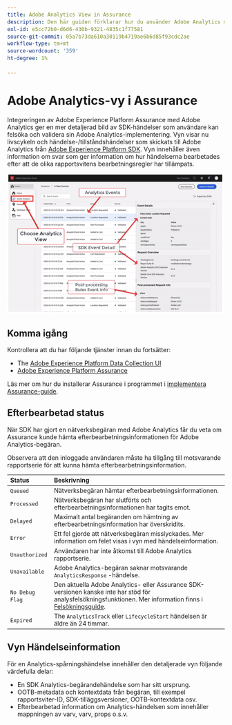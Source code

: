 ```yaml
---
title: Adobe Analytics View in Assurance
description: Den här guiden förklarar hur du använder Adobe Analytics med Adobe Experience Platform Assurance.
exl-id: e5cc72b0-d6d6-430b-9321-4835c1f77581
source-git-commit: 05a7b73da610a30119b4719ae6b6d85f93cdc2ae
workflow-type: tm+mt
source-wordcount: '359'
ht-degree: 1%

---
```


# Adobe Analytics-vy i Assurance

Integreringen av Adobe Experience Platform Assurance med Adobe Analytics ger en mer detaljerad bild av SDK-händelser som användare kan felsöka och validera sin Adobe Analytics-implementering. Vyn visar nu livscykeln och händelse-/tillståndshändelser som skickats till Adobe Analytics från [Adobe Experience Platform SDK](https://developer.adobe.com/client-sdks/documentation/adobe-analytics/). Vyn innehåller även information om svar som ger information om hur händelserna bearbetades efter att de olika rapportsvitens bearbetningsregler har tillämpats.

![](./images/adobe-analytics/overview.png)

## Komma igång

Kontrollera att du har följande tjänster innan du fortsätter:

- The [Adobe Experience Platform Data Collection UI](https://experience.adobe.com/#/data-collection/)
- [Adobe Experience Platform Assurance](https://experience.adobe.com/assurance)

Läs mer om hur du installerar Assurance i programmet i [implementera Assurance-guide](../tutorials/implement-assurance.md).

## Efterbearbetad status

När SDK har gjort en nätverksbegäran med Adobe Analytics får du veta om Assurance kunde hämta efterbearbetningsinformationen för Adobe Analytics-begäran.

Observera att den inloggade användaren måste ha tillgång till motsvarande rapportserie för att kunna hämta efterbearbetningsinformation.

| Status | Beskrivning |
| :----- | :---------- |
| `Queued` | Nätverksbegäran hämtar efterbearbetningsinformationen. |
| `Processed` | Nätverksbegäran har slutförts och efterbearbetningsinformationen har tagits emot. |
| `Delayed` | Maximalt antal begäranden om hämtning av efterbearbetningsinformation har överskridits. |
| `Error` | Ett fel gjorde att nätverksbegäran misslyckades. Mer information om felet visas i vyn med händelseinformation. |
| `Unauthorized` | Användaren har inte åtkomst till Adobe Analytics rapportserie. |
| `Unavailable` | Adobe Analytics-begäran saknar motsvarande `AnalyticsResponse` -händelse. |
| `No Debug Flag` | Den aktuella Adobe Analytics- eller Assurance SDK-versionen kanske inte har stöd för analysfelsökningsfunktionen. Mer information finns i [Felsökningsguide](../troubleshooting.md). |
| `Expired` | The `AnalyticsTrack` eller `LifecycleStart` händelsen är äldre än 24 timmar. |

## Vyn Händelseinformation

För en Analytics-spårningshändelse innehåller den detaljerade vyn följande värdefulla delar:

- En SDK Analytics-begärandehändelse som har sitt ursprung.
- OOTB-metadata och kontextdata från begäran, till exempel rapportsviter-ID, SDK-tilläggsversioner, OOTB-kontextdata osv.
- Efterbearbetad information om Analytics-händelsen som innehåller mappningen av varv, varv, props o.s.v.
